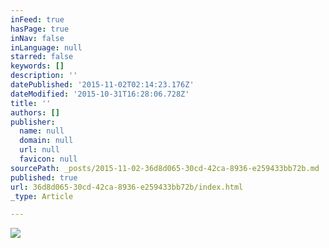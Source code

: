 ```yaml
---
inFeed: true
hasPage: true
inNav: false
inLanguage: null
starred: false
keywords: []
description: ''
datePublished: '2015-11-02T02:14:23.176Z'
dateModified: '2015-10-31T16:28:06.728Z'
title: ''
authors: []
publisher:
  name: null
  domain: null
  url: null
  favicon: null
sourcePath: _posts/2015-11-02-36d8d065-30cd-42ca-8936-e259433bb72b.md
published: true
url: 36d8d065-30cd-42ca-8936-e259433bb72b/index.html
_type: Article

---
```

![](https://the-grid-user-content.s3-us-west-2.amazonaws.com/b75b0547-0cb5-4c4c-8bdb-9963f39aba16.jpg)
